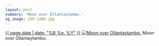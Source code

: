 ```yaml
---
layout: post
summary: 'Moon over Ollantaytambo.'
og_image: 199-1280.jpg
---
```


<p>
  <time><a href="/199">{{ page.date | date: "%B %e, %Y" }}</a></time>
  <a href="/199"><img src="{{ site.assets_url }}/199-640.jpg" srcset="{{ site.assets_url }}/199-1280.jpg 1280w, {{ site.assets_url }}/199-960.jpg 960w, {{ site.assets_url }}/199-640.jpg 640w, {{ site.assets_url }}/199-320.jpg 320w" sizes="(min-width: 700px) 50vw, calc(100vw - 2rem)" alt="Moon over Ollantaytambo." /></a>
  <span>Moon over Ollantaytambo.</span>
</p>
